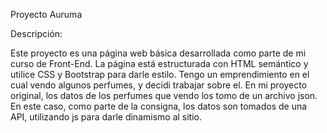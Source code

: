 Proyecto Auruma

Descripción:

Este proyecto es una página web básica desarrollada como parte de mi curso de Front-End. La página está estructurada con HTML semántico y utilice CSS y Bootstrap para darle estilo. Tengo un emprendimiento en el cual vendo algunos perfumes, y decidi trabajar sobre el. En mi proyecto original, los datos de los perfumes que vendo los tomo de un archivo json. En este caso, como parte de la consigna, los datos son tomados de una API, utilizando js para darle dinamismo al sitio. 